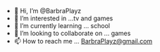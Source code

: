 - 👋 Hi, I’m @BarbraPlayz
- 👀 I’m interested in ...tv and games
- 🌱 I’m currently learning ... school
- 💞️ I’m looking to collaborate on ... games
- 📫 How to reach me ... BarbraPlayz@gmail.com

<!---
BarbraPlayz/BarbraPlayz is a ✨ special ✨ repository because its `README.md` (this file) appears on your GitHub profile.
You can click the Preview link to take a look at your changes.
--->
